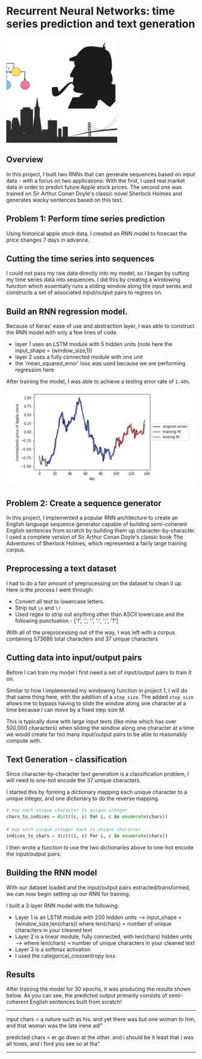 # Recurrent Neural Networks: time series prediction and text generation

![Sherlock Time](./images/sherlock-time.png)

## Overview

In this project, I built two RNNs that can generate sequences based on input data - with a focus on two applications: With the first, I used real market data in order to predict future Apple stock prices. The second one was trained on Sir Arthur Conan Doyle's classic novel Sherlock Holmes and generates wacky sentences based on this text.

## Problem 1: Perform time series prediction
Using historical apple stock data, I created an RNN model to forecast the price changes 7 days in advance.

## Cutting the time series into sequences
I could not pass my raw data directly into my model, so I began by cutting my time series data into sequences.  I did this by creating a windowing function which essentially runs a sliding window along the input series and constructs a set of associated input/output pairs to regress on.

## Build an RNN regression model.
Because of Keras' ease of use and abstraction layer, I was able to construct the RNN model with only a few lines of code.

- layer 1 uses an LSTM module with 5 hidden units (note here the input_shape = (window_size,1))
-  layer 2 uses a fully connected module with one unit
-  the 'mean_squared_error' loss was used because we are performing regression here

After training the model, I was able to achieve a testing error rate of `1.40%`.

![Apple Stock](./images/stock-pred.png)

## Problem 2: Create a sequence generator

In this project, I implemented a popular RNN architecture to create an English language sequence generator capable of building semi-coherent English sentences from scratch by building them up character-by-character.  I used a complete version of Sir Arthur Conan Doyle's classic book The Adventures of Sherlock Holmes, which represented a fairly large training corpus.

## Preprocessing a text dataset
I had to do a fair amount of preprocessing on the dataset to clean it up.  Here is the process I went through:

- Convert all text to lowercase letters.
- Strip out `\n` and `\r`
- Used regex to strip out anything other than ASCII lowercase and the following punctuation - ['!', ',', '.', ':', ';', '?']

With all of the preprocessing out of the way, I was left with a corpus containing 573686 total characters and 37 unique characters

## Cutting data into input/output pairs
Before I can train my model I first need a set of input/output pairs to train it on.

Similar to how I implemented my windowing function in project 1, I will do that same thing here, with the addition of a `step_size`.  The added `step_size` allows me to bypass having to slide the window along one character at a time because I can move by a fixed step size  M.

This is typically done with large input texts (like mine which has over 500,000 characters) when sliding the window along one character at a time we would create far too many input/output pairs to be able to reasonably compute with.

## Text Generation - classification

Since character-by-character text generation is a classification problem, I will need to one-hot encode the 37 unique characters.

I started this by forming a dictionary mapping each unique character to a unique integer, and one dictionary to do the reverse mapping.

```python
# map each unique character to unique integer
chars_to_indices = dict((c, i) for i, c in enumerate(chars))

# map each unique integer back to unique character
indices_to_chars = dict((i, c) for i, c in enumerate(chars))
```

I then wrote a function to use the two dictionaries above to one-hot encode the input/output pairs.

## Building the RNN model
With our dataset loaded and the input/output pairs extracted/transformed, we can now begin setting up our RNN for training.

I built a 3 layer RNN model with the following:

- Layer 1 is an LSTM module with 200 hidden units --> input_shape = (window_size,len(chars)) where len(chars) = number of unique characters in your cleaned text
- Layer 2 is a linear module, fully connected, with len(chars) hidden units --> where len(chars) = number of unique characters in your cleaned text
- Layer 3 is a softmax activation
- I used the categorical_crossentropy loss

## Results 
After training the model for 30 epochs, it was producing the results shown below.  As you can see, the predicted output primarily consists of semi-coherent English sentences built from scratch!

-------------------

input chars = 
 a nature such as his. and yet there was but one woman to him, and that woman was the late irene adl"

predicted chars = 
er go down at the other. and i should be it least that i was all tones, and i ford you see so at tha"

-------------------
